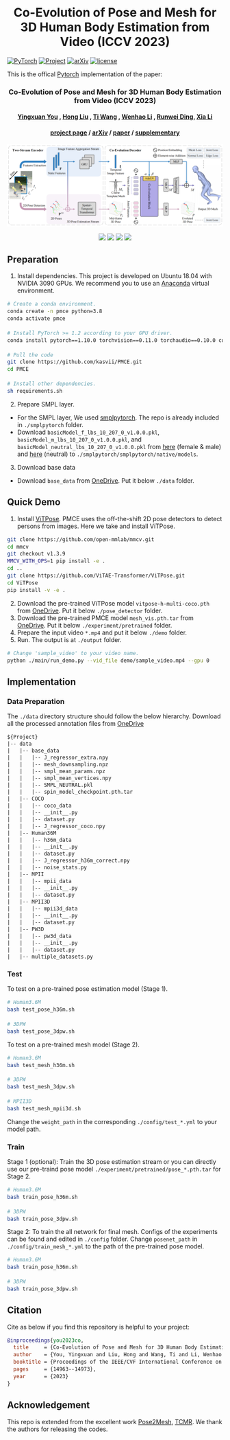 <div align="center">

  <h1 align="center">Co-Evolution of Pose and Mesh for 3D Human Body Estimation from Video (ICCV 2023)</h1>
  
</div>

<div align="left">

  <a href="https://pytorch.org/get-started/locally/"><img alt="PyTorch" src="https://img.shields.io/badge/PyTorch-ee4c2c?logo=pytorch&logoColor=white"></a>
  <a href="https://kasvii.github.io/PMCE/"><img alt="Project" src="https://img.shields.io/badge/-Project%20Page-lightgrey?logo=Google%20Chrome&color=informational&logoColor=white"></a> <a href="https://youtu.be/slSPQ9hNLjM">
  [![arXiv](https://img.shields.io/badge/arXiv-2303.10305-b31b1b.svg)](https://arxiv.org/pdf/2308.10305.pdf)
  <a href="https://github.com/kasvii/PMCE/blob/main/LICENSE">![license](https://img.shields.io/badge/license-MIT-green)</a>

</div>


This is the offical [Pytorch](https://pytorch.org/) implementation of the paper:
<h3 align="center">Co-Evolution of Pose and Mesh for 3D Human Body Estimation from Video (ICCV 2023)</h3>

<h4 align="center" style="text-decoration: none;">
  <a href="https://kasvii.github.io/", target="_blank"><b>Yingxuan You</b></a>
  ,
  <a href="https://scholar.google.com/citations?hl=zh-CN&user=4CQKG8oAAAAJ", target="_blank"><b>Hong Liu</b></a>
  ,
  <a href="https://scholar.google.com/citations?user=PjBAErYAAAAJ&hl=zh-CN&oi=sra", target="_blank"><b>Ti Wang</b></a>
  ,
  <a href="https://vegetebird.github.io/", target="_blank"><b>Wenhao Li</b></a>
  ,
  <a href="https://scholar.google.com/citations?user=gU9chAwAAAAJ&hl=zh-CN&oi=sra", target="_blank"><b>Runwei Ding</b></a>,
  <a href="https://xialipku.github.io/", target="_blank"><b>Xia Li</b></a>

</h4>
<h4 align="center">
  <a href="https://kasvii.github.io/PMCE/", target="_blank">project page</a> /
  <a href="https://arxiv.org/pdf/2308.10305.pdf", target="_blank">arXiv</a> /
  <a href="https://openaccess.thecvf.com/content/ICCV2023/papers/You_Co-Evolution_of_Pose_and_Mesh_for_3D_Human_Body_Estimation_ICCV_2023_paper.pdf", target="_blank">paper</a> /
  <a href="https://openaccess.thecvf.com/content/ICCV2023/supplemental/You_Co-Evolution_of_Pose_ICCV_2023_supplemental.pdf", target="_blank">supplementary</a>
</h4>

<p align="center">
    <img src="assets/framework.png" /> 
</p>
<p align="center">
  <img src="assets/demo1.gif" height="110" /> 
  <img src="assets/demo2.gif" height="110" /> 
  <img src="assets/demo3.gif" height="110" /> 
  <img src="assets/demo4.gif" height="110" /> 
</p>


## Preparation

1. Install dependencies. This project is developed on Ubuntu 18.04 with NVIDIA 3090 GPUs. We recommend you to use an [Anaconda](https://www.anaconda.com/) virtual environment.
```bash
# Create a conda environment.
conda create -n pmce python=3.8
conda activate pmce

# Install PyTorch >= 1.2 according to your GPU driver.
conda install pytorch==1.10.0 torchvision==0.11.0 torchaudio==0.10.0 cudatoolkit=11.3 -c pytorch -c conda-forge

# Pull the code
git clone https://github.com/kasvii/PMCE.git
cd PMCE

# Install other dependencies.
sh requirements.sh
```

2. Prepare SMPL layer. 
- For the SMPL layer, We used [smplpytorch](https://github.com/gulvarol/smplpytorch). The repo is already included in `./smplpytorch` folder.
- Download `basicModel_f_lbs_10_207_0_v1.0.0.pkl`, `basicModel_m_lbs_10_207_0_v1.0.0.pkl`, and `basicModel_neutral_lbs_10_207_0_v1.0.0.pkl` from [here](https://smpl.is.tue.mpg.de/downloads) (female & male) and [here](http://smplify.is.tue.mpg.de/) (neutral) to `./smplpytorch/smplpytorch/native/models`.

3. Download base data
- Download `base_data` from [OneDrive](https://1drv.ms/f/s!Alg46BPWJg_XgVf-q5qKdkalhgOj?e=1PZmQz). Put it below `./data` folder.

## Quick Demo
1. Install [ViTPose](https://github.com/ViTAE-Transformer/ViTPose). PMCE uses the off-the-shift 2D pose detectors to detect persons from images. Here we take and install ViTPose. 
```bash
git clone https://github.com/open-mmlab/mmcv.git
cd mmcv
git checkout v1.3.9
MMCV_WITH_OPS=1 pip install -e .
cd ..
git clone https://github.com/ViTAE-Transformer/ViTPose.git
cd ViTPose
pip install -v -e .
```
2. Download the pre-trained ViTPose model `vitpose-h-multi-coco.pth` from [OneDrive](https://1drv.ms/f/s!Alg46BPWJg_Xgj6Zim2WCoF5SnbL?e=dtnem2). Put it below `./pose_detector` folder.
3. Download the pre-trained PMCE model `mesh_vis.pth.tar` from [OneDrive](https://1drv.ms/f/s!Alg46BPWJg_XgXCTabSm_2wRfIN8?e=BnpbLV). Put it below `./experiment/pretrained` folder.
4. Prepare the input video `*.mp4` and put it below `./demo` folder. 
5. Run. The output is at `./output` folder.
```bash
# Change 'sample_video' to your video name.
python ./main/run_demo.py --vid_file demo/sample_video.mp4 --gpu 0
```

## Implementation
### Data Preparation
The `./data` directory structure should follow the below hierarchy. Download all the processed annotation files from [OneDrive](https://1drv.ms/f/s!Alg46BPWJg_XgVf-q5qKdkalhgOj?e=LmGZ8n)
```
${Project}  
|-- data  
|   |-- base_data
|   |   |-- J_regressor_extra.npy
|   |   |-- mesh_downsampling.npz
|   |   |-- smpl_mean_params.npz
|   |   |-- smpl_mean_vertices.npy
|   |   |-- SMPL_NEUTRAL.pkl
|   |   |-- spin_model_checkpoint.pth.tar
|   |-- COCO  
|   |   |-- coco_data  
|   |   |-- __init__.py
|   |   |-- dataset.py
|   |   |-- J_regressor_coco.npy
|   |-- Human36M  
|   |   |-- h36m_data  
|   |   |-- __init__.py
|   |   |-- dataset.py 
|   |   |-- J_regressor_h36m_correct.npy
|   |   |-- noise_stats.py
|   |-- MPII  
|   |   |-- mpii_data  
|   |   |-- __init__.py
|   |   |-- dataset.py
|   |-- MPII3D
|   |   |-- mpii3d_data  
|   |   |-- __init__.py
|   |   |-- dataset.py
|   |-- PW3D 
|   |   |-- pw3d_data
|   |   |-- __init__.py
|   |   |-- dataset.py
|   |-- multiple_datasets.py
```

### Test
To test on a pre-trained pose estimation model (Stage 1).
```bash
# Human3.6M
bash test_pose_h36m.sh

# 3DPW
bash test_pose_3dpw.sh
```

To test on a pre-trained mesh model (Stage 2).
```bash
# Human3.6M
bash test_mesh_h36m.sh

# 3DPW
bash test_mesh_3dpw.sh

# MPII3D
bash test_mesh_mpii3d.sh
```
Change the `weight_path` in the corresponding `./config/test_*.yml` to your model path.


### Train
Stage 1 (optional): Train the 3D pose estimation stream or you can directly use our pre-traind pose model `./experiment/pretrained/pose_*.pth.tar` for Stage 2.
```bash
# Human3.6M
bash train_pose_h36m.sh

# 3DPW
bash train_pose_3dpw.sh
```

Stage 2: To train the all network for final mesh. Configs of the experiments can be found and edited in `./config` folder. Change `posenet_path` in `./config/train_mesh_*.yml` to the path of the pre-trained pose model.
```bash
# Human3.6M
bash train_pose_h36m.sh

# 3DPW
bash train_pose_3dpw.sh
```


## Citation
Cite as below if you find this repository is helpful to your project:
```bibtex
@inproceedings{you2023co,
  title     = {Co-Evolution of Pose and Mesh for 3D Human Body Estimation from Video},
  author    = {You, Yingxuan and Liu, Hong and Wang, Ti and Li, Wenhao and Ding, Runwei and Li, Xia},
  booktitle = {Proceedings of the IEEE/CVF International Conference on Computer Vision},
  pages     = {14963--14973},
  year      = {2023}
}
```


## Acknowledgement
This repo is extended from the excellent work [Pose2Mesh](https://github.com/hongsukchoi/Pose2Mesh_RELEASE), [TCMR](https://github.com/hongsukchoi/TCMR_RELEASE). We thank the authors for releasing the codes.